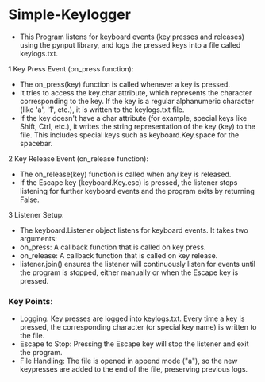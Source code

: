 # Simple-Keylogger
- This Program listens for keyboard events (key presses and releases) using the pynput library, and logs the pressed keys into a file called keylogs.txt.


1 Key Press Event (on_press function):
- The on_press(key) function is called whenever a key is pressed.
- It tries to access the key.char attribute, which represents the character corresponding to the key. If the key is a regular alphanumeric character (like 'a', '1', etc.), it is written to the keylogs.txt file.
- If the key doesn't have a char attribute (for example, special keys like Shift, Ctrl, etc.), it writes the string representation of the key (key) to the file. This includes special keys such as keyboard.Key.space for the spacebar.

2 Key Release Event (on_release function):
- The on_release(key) function is called when any key is released.
- If the Escape key (keyboard.Key.esc) is pressed, the listener stops listening for further keyboard events and the program exits by returning False.

3 Listener Setup:
- The keyboard.Listener object listens for keyboard events. It takes two arguments:
- on_press: A callback function that is called on key press.
- on_release: A callback function that is called on key release.
- listener.join() ensures the listener will continuously listen for events until the program is stopped, either manually or when the Escape key is pressed.

### Key Points:
- Logging: Key presses are logged into keylogs.txt. Every time a key is pressed, the corresponding character (or special key name) is written to the file.
- Escape to Stop: Pressing the Escape key will stop the listener and exit the program.
- File Handling: The file is opened in append mode ("a"), so the new keypresses are added to the end of the file, preserving previous logs.
